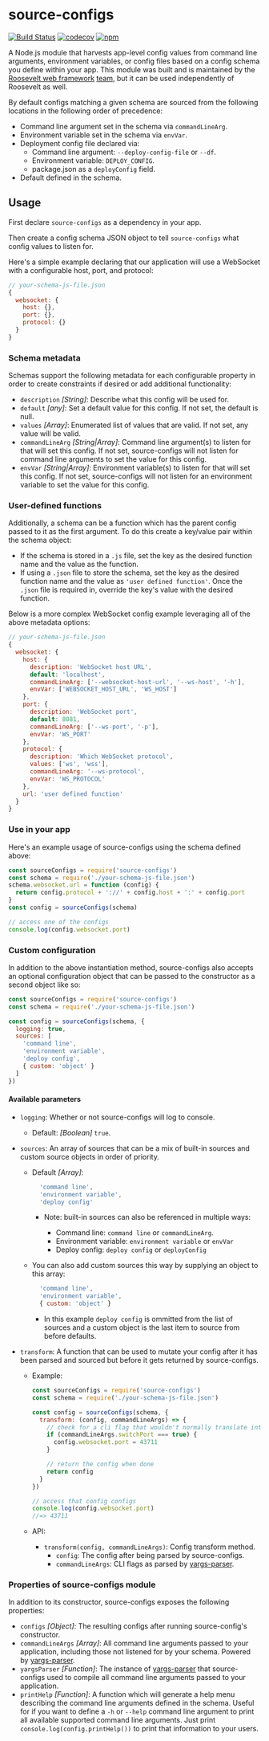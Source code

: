 # source-configs

[![Build Status](https://github.com/rooseveltframework/source-configs/workflows/CI/badge.svg
)](https://github.com/rooseveltframework/source-configs/actions?query=workflow%3ACI) [![codecov](https://codecov.io/gh/rooseveltframework/source-configs/branch/master/graph/badge.svg)](https://codecov.io/gh/rooseveltframework/source-configs) [![npm](https://img.shields.io/npm/v/source-configs.svg)](https://www.npmjs.com/package/source-configs)

A Node.js module that harvests app-level config values from command line arguments, environment variables, or config files based on a config schema you define within your app. This module was built and is maintained by the [Roosevelt web framework](https://github.com/rooseveltframework/roosevelt) [team](https://github.com/orgs/rooseveltframework/people), but it can be used independently of Roosevelt as well.

By default configs matching a given schema are sourced from the following locations in the following order of precedence:

- Command line argument set in the schema via `commandLineArg`.
- Environment variable set in the schema via `envVar`.
- Deployment config file declared via:
  - Command line argument: `--deploy-config-file` or `--df`.
  - Environment variable: `DEPLOY_CONFIG`.
  - package.json as a `deployConfig` field.
- Default defined in the schema.

## Usage

First declare `source-configs` as a dependency in your app.

Then create a config schema JSON object to tell `source-configs` what config values to listen for.

Here's a simple example declaring that our application will use a WebSocket with a configurable host, port, and protocol:

```js
// your-schema-js-file.json
{
  websocket: {
    host: {},
    port: {},
    protocol: {}
  }
}
```

### Schema metadata

Schemas support the following metadata for each configurable property in order to create constraints if desired or add additional functionality:

- `description` *[String]*: Describe what this config will be used for.
- `default` *[any]*: Set a default value for this config. If not set, the default is null.
- `values` *[Array]*: Enumerated list of values that are valid. If not set, any value will be valid.
- `commandLineArg` *[String|Array<String>]*: Command line argument(s) to listen for that will set this config. If not set, source-configs will not listen for command line arguments to set the value for this config.
- `envVar` *[String|Array<String>]*: Environment variable(s) to listen for that will set this config. If not set, source-configs will not listen for an environment variable to set the value for this config.

### User-defined functions

Additionally, a schema can be a function which has the parent config passed to it as the first argument. To do this create a key/value pair within the schema object:
 - If the schema is stored in a `.js` file, set the key as the desired function name and the value as the function.
 - If using a `.json` file to store the schema, set the key as the desired function name and the value as `'user defined function'`. Once the `.json` file is required in, override the key's value with the desired function.

Below is a more complex WebSocket config example leveraging all of the above metadata options:

```js
// your-schema-js-file.json
{
  websocket: {
    host: {
      description: 'WebSocket host URL',
      default: 'localhost',
      commandLineArg: ['--websocket-host-url', '--ws-host', '-h'],
      envVar: ['WEBSOCKET_HOST_URL', 'WS_HOST']
    },
    port: {
      description: 'WebSocket port',
      default: 8081,
      commandLineArg: ['--ws-port', '-p'],
      envVar: 'WS_PORT'
    },
    protocol: {
      description: 'Which WebSocket protocol',
      values: ['ws', 'wss'],
      commandLineArg: '--ws-protocol',
      envVar: 'WS_PROTOCOL'
    },
    url: 'user defined function'
  }
}
```

### Use in your app

Here's an example usage of source-configs using the schema defined above:

```javascript
const sourceConfigs = require('source-configs')
const schema = require('./your-schema-js-file.json')
schema.websocket.url = function (config) {
  return config.protocol + '://' + config.host + ':' + config.port
}
const config = sourceConfigs(schema)

// access one of the configs
console.log(config.websocket.port)
```

### Custom configuration

In addition to the above instantiation method, source-configs also accepts an optional configuration object that can be passed to the constructor as a second object like so:

```javascript
const sourceConfigs = require('source-configs')
const schema = require('./your-schema-js-file.json')

const config = sourceConfigs(schema, {
  logging: true,
  sources: [
    'command line',
    'environment variable',
    'deploy config',
    { custom: 'object' }
  ]
})
```

#### Available parameters

- `logging`: Whether or not source-configs will log to console.

  - Default: *[Boolean]* `true`.

- `sources`: An array of sources that can be a mix of built-in sources and custom source objects in order of priority.
  - Default *[Array]*:

    ```javascript
      'command line',
      'environment variable',
      'deploy config'
    ```

    - Note: built-in sources can also be referenced in multiple ways:

      - Command line: `command line` or `commandLineArg`.
      - Environment variable: `environment variable` or `envVar`
      - Deploy config: `deploy config` or `deployConfig`

  - You can also add custom sources this way by supplying an object to this array:

    ```javascript
      'command line',
      'environment variable',
      { custom: 'object' }
    ```

    - In this example `deploy config` is ommitted from the list of sources and a custom object is the last item to source from before defaults.

- `transform`: A function that can be used to mutate your config after it has been parsed and sourced but before it gets returned by source-configs.

  - Example:

    ```javascript
    const sourceConfigs = require('source-configs')
    const schema = require('./your-schema-js-file.json')

    const config = sourceConfigs(schema, {
      transform: (config, commandLineArgs) => {
        // check for a cli flag that wouldn't normally translate into a config
        if (commandLineArgs.switchPort === true) {
          config.websocket.port = 43711
        }

        // return the config when done
        return config
      }
    })

    // access that config configs
    console.log(config.websocket.port)
    //=> 43711
    ```

  - API:

    - `transform(config, commandLineArgs)`: Config transform method.
      - `config`: The config after being parsed by source-configs.
      - `commandLineArgs`: CLI flags as parsed by [yargs-parser](https://www.npmjs.com/package/yargs-parser).

### Properties of source-configs module

In addition to its constructor, source-configs exposes the following properties:

- `configs` *[Object]*: The resulting configs after running source-config's constructor.
- `commandLineArgs` *[Array]*: All command line arguments passed to your application, including those not listened for by your schema. Powered by [yargs-parser](https://www.npmjs.com/package/yargs-parser).
- `yargsParser` *[Function]*: The instance of [yargs-parser](https://www.npmjs.com/package/yargs-parser) that source-configs used to compile all command line arguments passed to your application.
- `printHelp` *[Function]*: A function which will generate a help menu describing the command line arguments defined in the schema. Useful for if you want to define a `-h` or `--help` command line argument to print all available supported command line arguments. Just print `console.log(config.printHelp())` to print that information to your users.